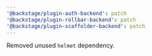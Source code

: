 ```yaml
---
'@backstage/plugin-auth-backend': patch
'@backstage/plugin-rollbar-backend': patch
'@backstage/plugin-scaffolder-backend': patch
---
```


Removed unused `helmet` dependency.

